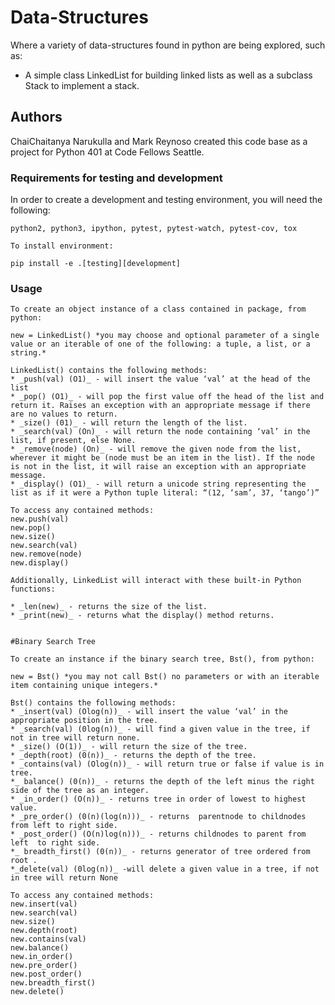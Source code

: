 
# Data-Structures

Where a variety of data-structures found in python are being explored, such as:
* A simple class LinkedList for building linked lists as well as a subclass Stack to implement a stack.

## Authors

ChaiChaitanya Narukulla and Mark Reynoso created this code base as a project for Python 401 at Code Fellows Seattle. 

### Requirements for testing and development

In order to create a development and testing environment, you will need the following:

```
python2, python3, ipython, pytest, pytest-watch, pytest-cov, tox
```

```
To install environment:

pip install -e .[testing][development]
```

### Usage

```
To create an object instance of a class contained in package, from python:

new = LinkedList() *you may choose and optional parameter of a single value or an iterable of one of the following: a tuple, a list, or a string.*

LinkedList() contains the following methods:
* _push(val) (O1)_ - will insert the value ‘val’ at the head of the list
* _pop() (O1)_ - will pop the first value off the head of the list and return it. Raises an exception with an appropriate message if there are no values to return.
* _size() (01)_ - will return the length of the list.
* _search(val) (On)_ - will return the node containing ‘val’ in the list, if present, else None.
* _remove(node) (On)_ - will remove the given node from the list, wherever it might be (node must be an item in the list). If the node is not in the list, it will raise an exception with an appropriate message.
* _display() (O1)_ - will return a unicode string representing the list as if it were a Python tuple literal: “(12, ‘sam’, 37, ‘tango’)”

To access any contained methods:
new.push(val)
new.pop()
new.size()
new.search(val)
new.remove(node)
new.display()

Additionally, LinkedList will interact with these built-in Python functions:

* _len(new)_ - returns the size of the list.
* _print(new)_ - returns what the display() method returns.


#Binary Search Tree

To create an instance if the binary search tree, Bst(), from python:

new = Bst() *you may not call Bst() no parameters or with an iterable item containing unique integers.*

Bst() contains the following methods:
* _insert(val) (Olog(n))_ - will insert the value ‘val’ in the appropriate position in the tree.
* _search(val) (0log(n))_ - will find a given value in the tree, if not in tree will return none.
* _size() (O(1))_ - will return the size of the tree.
* _depth(root) (0(n))_ - returns the depth of the tree.
* _contains(val) (Olog(n))_ - will return true or false if value is in tree.
*_ balance() (0(n))_ - returns the depth of the left minus the right side of the tree as an integer.
* _in_order() (O(n))_ - returns tree in order of lowest to highest value.
* _pre_order() (0(n)(log(n)))_ - returns  parentnode to childnodes from left to right side.
* _post_order() (O(n)log(n)))_ - returns childnodes to parent from left  to right side.
*_ breadth_first() (0(n))_ - returns generator of tree ordered from root .
*_delete(val) (0log(n))_ -will delete a given value in a tree, if not in tree will return None

To access any contained methods:
new.insert(val)
new.search(val)
new.size()
new.depth(root)
new.contains(val)
new.balance()
new.in_order()
new.pre_order()
new.post_order()
new.breadth_first()
new.delete()

